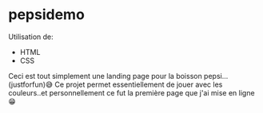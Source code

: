 # pepsidemo
Utilisation de:
- HTML
- CSS

Ceci est tout simplement une landing page pour la boisson pepsi...(justforfun)😅
Ce projet permet essentiellement de jouer avec les couleurs..et personnellement ce fut la première page que j'ai mise en ligne😁
